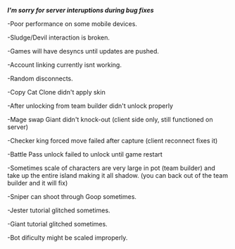 ***I'm sorry for server interuptions during bug fixes***

-Poor performance on some mobile devices.

-Sludge/Devil interaction is broken.

-Games will have desyncs until updates are pushed.

-Account linking currently isnt working.

-Random disconnects.

-Copy Cat Clone didn't apply skin

-After unlocking from team builder didn't unlock properly

-Mage swap Giant didn't knock-out (client side only, still functioned on server)

-Checker king forced move failed after capture (client reconnect fixes it)

-Battle Pass unlock failed to unlock until game restart

-Sometimes scale of characters are very large in pot (team builder) and take up the entire island making it all shadow. (you can back out of the team builder and it will fix)

-Sniper can shoot through Goop sometimes.

-Jester tutorial glitched sometimes.

-Giant tutorial glitched sometimes.

-Bot dificulty might be scaled improperly.
